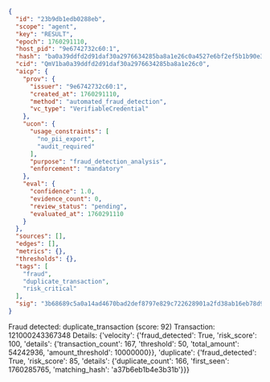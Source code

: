 ```json
{
  "id": "23b9db1edb0288eb",
  "scope": "agent",
  "key": "RESULT",
  "epoch": 1760291110,
  "host_pid": "9e6742732c60:1",
  "hash": "ba0a39ddfd2d91daf30a2976634285ba8a1e26c0a4527e6bf2ef5b1b90e3d62d",
  "cid": "QmV1ba0a39ddfd2d91daf30a2976634285ba8a1e26c0",
  "aicp": {
    "prov": {
      "issuer": "9e6742732c60:1",
      "created_at": 1760291110,
      "method": "automated_fraud_detection",
      "vc_type": "VerifiableCredential"
    },
    "ucon": {
      "usage_constraints": [
        "no_pii_export",
        "audit_required"
      ],
      "purpose": "fraud_detection_analysis",
      "enforcement": "mandatory"
    },
    "eval": {
      "confidence": 1.0,
      "evidence_count": 0,
      "review_status": "pending",
      "evaluated_at": 1760291110
    }
  },
  "sources": [],
  "edges": [],
  "metrics": {},
  "thresholds": {},
  "tags": [
    "fraud",
    "duplicate_transaction",
    "risk_critical"
  ],
  "sig": "3b68689c5a0a14ad4670bad2def8797e829c722628901a2fd38ab16eb78d982c"
}
```

Fraud detected: duplicate_transaction (score: 92)
Transaction: 121000243367348
Details: {'velocity': {'fraud_detected': True, 'risk_score': 100, 'details': {'transaction_count': 167, 'threshold': 50, 'total_amount': 54242936, 'amount_threshold': 10000000}}, 'duplicate': {'fraud_detected': True, 'risk_score': 85, 'details': {'duplicate_count': 166, 'first_seen': 1760285765, 'matching_hash': 'a37b6eb1b4e3b31b'}}}